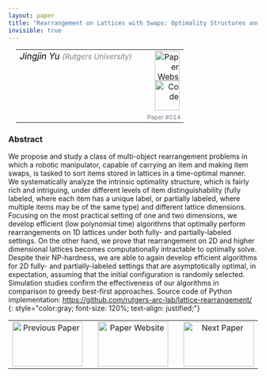 ```yaml
---
layout: paper
title: "Rearrangement on Lattices with Swaps: Optimality Structures and Efficient Algorithms"
invisible: true
---
```

<table width = "95%" style="padding-left: 15px; margin-left: auto; margin-right: 10px;">
<tr><td style = "vertical-align: top; padding-right: 25px;" rowspan="2">
<span style="color:black; font-size: 110%;"><i>
Jingjin Yu <span style="color:gray; font-size: 85%">(Rutgers University)</span>
</i></span>
</td>
<td style="text-align: right;"><a href="http://www.roboticsproceedings.org/rss17/p014.pdf"><img src="{{ site.baseurl }}/images/paper_link.png" alt="Paper Website" width = "50"  height = "60"/></a><br>    <a href="https://github.com/rutgers-arc-lab/lattice-rearrangement/"><img src="{{ site.baseurl }}/images/software_link.png" alt="Code" width = "50"  height = "60"/></a><br> </td>
</tr>
<tr>
<td style="color:#777789; text-align:right; font-size: 75%; margin-right:10px;">Paper&nbsp;#014</td>
</tr>
</table>


### Abstract
We propose and study a class of multi-object rearrangement problems in which a robotic manipulator, capable of carrying an item and making item swaps, is tasked to sort items stored in lattices in a time-optimal manner. We systematically analyze the intrinsic optimality structure, which is fairly rich and intriguing, under different levels of item distinguishability (fully labeled, where each item has a unique label, or partially labeled, where multiple items may be of the same type) and different lattice dimensions. Focusing on the most practical setting of one and two dimensions, we develop efficient (low polynomial time) algorithms that optimally perform rearrangements on 1D lattices under both fully- and partially-labeled settings. On the other hand, we prove that rearrangement on 2D and higher dimensional lattices becomes computationally intractable to optimally solve. Despite their NP-hardness, we are able to again develop efficient algorithms for 2D fully- and partially-labeled settings that are asymptotically optimal, in expectation, assuming that the initial configuration is randomly selected. Simulation studies confirm the effectiveness of our algorithms in comparison to greedy best-first approaches.  Source code of Python implementation: <a href="https://github.com/rutgers-arc-lab/lattice-rearrangement/">https://github.com/rutgers-arc-lab/lattice-rearrangement/</a>
{: style="color:gray; font-size: 120%; text-align: justified;"}



<table width="100%">
 <tr>
    <td style="width: 30%; text-align: center;"><a href="{{ site.baseurl }}/program/papers/013/">
<img src="{{ site.baseurl }}/images/previous_icon.png"
       alt="Previous Paper" width = "142"  height = "90"/> 
</a> </td>
<td style="text-align: center;"><a href="{{ site.baseurl }}/program/papers">
<img src="{{ site.baseurl }}/images/overview_icon.png"
       alt="Paper Website" width = "142"  height = "90"/> 
</a> </td>
    <td style="width: 30%; text-align: center;"><a href="{{ site.baseurl }}/program/papers/015/">
    <img src="{{ site.baseurl }}/images/next_icon.png"
        alt="Next Paper" width = "142"  height = "90"/>
    </a></td>
</tr>
</table>